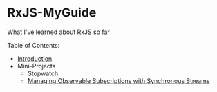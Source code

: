 # RxJS-MyGuide
What I've learned about RxJS so far

Table of Contents:
- [Introduction](Intro.md)
- Mini-Projects
  - Stopwatch
  - [Managing Observable Subscriptions with Synchronous Streams](Mosss.md)
